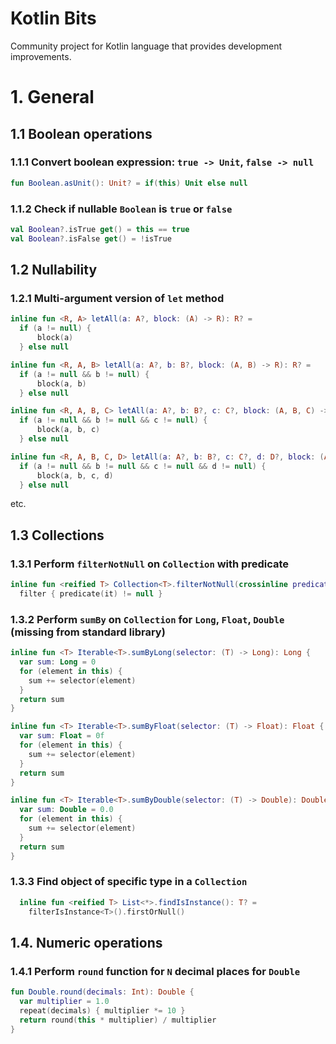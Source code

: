 # Kotlin Bits
Community project for Kotlin language that provides development improvements.

# 1. General ##

## 1.1 Boolean operations ##

### 1.1.1 Convert boolean expression: `true -> Unit`, `false -> null` ###

```kotlin
fun Boolean.asUnit(): Unit? = if(this) Unit else null
```

### 1.1.2 Check if nullable `Boolean` is `true` or `false` ###

```kotlin
val Boolean?.isTrue get() = this == true
val Boolean?.isFalse get() = !isTrue
```

## 1.2 Nullability ##

### 1.2.1 Multi-argument version of `let` method ###

```kotlin
inline fun <R, A> letAll(a: A?, block: (A) -> R): R? =
  if (a != null) {
      block(a)
  } else null
```
```kotlin
inline fun <R, A, B> letAll(a: A?, b: B?, block: (A, B) -> R): R? =
  if (a != null && b != null) {
      block(a, b)
  } else null
```
```kotlin
inline fun <R, A, B, C> letAll(a: A?, b: B?, c: C?, block: (A, B, C) -> R): R? =
  if (a != null && b != null && c != null) {
      block(a, b, c)
  } else null
```
```kotlin
inline fun <R, A, B, C, D> letAll(a: A?, b: B?, c: C?, d: D?, block: (A, B, C, D) -> R): R? =
  if (a != null && b != null && c != null && d != null) {
      block(a, b, c, d)
  } else null
```
etc.

## 1.3 Collections ##

### 1.3.1 Perform `filterNotNull` on `Collection` with predicate ###

```kotlin
inline fun <reified T> Collection<T>.filterNotNull(crossinline predicate: (T) -> Any?): Collection<T> =
  filter { predicate(it) != null }
```

### 1.3.2 Perform `sumBy` on `Collection` for `Long`, `Float`, `Double` (missing from standard library) ###
```kotlin
inline fun <T> Iterable<T>.sumByLong(selector: (T) -> Long): Long {
  var sum: Long = 0
  for (element in this) {
    sum += selector(element)
  }
  return sum
}
```
```kotlin
inline fun <T> Iterable<T>.sumByFloat(selector: (T) -> Float): Float {
  var sum: Float = 0f
  for (element in this) {
    sum += selector(element)
  }
  return sum
}
```
```kotlin
inline fun <T> Iterable<T>.sumByDouble(selector: (T) -> Double): Double {
  var sum: Double = 0.0
  for (element in this) {
    sum += selector(element)
  }
  return sum
}
```

### 1.3.3 Find object of specific type in a `Collection` ###
```kotlin
  inline fun <reified T> List<*>.findIsInstance(): T? =
    filterIsInstance<T>().firstOrNull()
```
## 1.4. Numeric operations ##

### 1.4.1 Perform `round` function for `N` decimal places for `Double` ###

```kotlin
fun Double.round(decimals: Int): Double {
  var multiplier = 1.0
  repeat(decimals) { multiplier *= 10 }
  return round(this * multiplier) / multiplier
}
```


